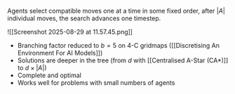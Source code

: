 Agents select compatible moves one at a time in some fixed order, after $|A|$ individual moves, the search advances one timestep.

![[Screenshot 2025-08-29 at 11.57.45.png]]

- Branching factor reduced to $b = 5$ on 4-C gridmaps ([[Discretising An Environment For AI Models]])
- Solutions are deeper in the tree (from $d$ with [[Centralised A-Star (CA*)]] to $d \times |A|$)
- Complete and optimal
- Works well for problems with small numbers of agents
